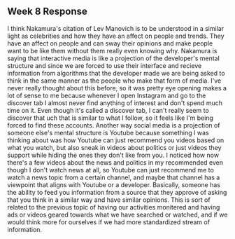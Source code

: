 <!DOCTYPE html>  
<html>  
<head>    

</head>  
<body>  
<h2> Week 8 Response </h2>
<!--
discuss in about 2 paragraphs how you believe Nakamura's citation of Lev Manovich saying "interactive media ask us to identify
with someone else’s mental structure" is to be understood. Discuss one example in depth of how aspects of tools you may use 
(such as Gmail, Instagram, TikTok, etc) are reflections of the designer's or developer's 'mental structure' and their own identity.
-->

<p>
I think Nakamura's citation of Lev Manovich is to be understood in a similar light as celebrities and how they have an affect on people and trends. They have an affect on people 
and can sway their opinions and make people want to be like them without them really even knowing why. Nakamura is saying that interactive media is like a projection of the 
developer's mental structure and since we are forced to use their interface and recieve information from algorithms that the developer made we are being asked to think in the same
manner as the people who make that form of media. 
I've never really thought about this before, so it was pretty eye opening makes a lot of sense to me because whenever I open Instagram and go to the discover tab I almost never
find anything of interest and don't spend much time on it. Even though it's called a discover tab, I can't really seem to discover that uch that is similar to what I follow, so
it feels like I'm being forced to find these accounts. Another way social media is a projection of someone else's mental structure is Youtube because 
something I was thinking about was how Youtube can just recommend you videos based on what you watch, but also sneak in videos about politics or just videos they support while 
hiding the ones they don't like from you. I noticed how now there's a few videos about the news and politics in my recommended even though I don't watch news at all, so Youtube
can just recommend me to watch a news topic from a certain channel, and maybe that channel has a viewpoint that aligns with Youtube or a developer. Basically, someone has the 
ability to feed you information from a source that they approve of asking that you think in a similar way and have similar opinions. This is sort of related to the previous
topic of having our activities monitered and having ads or videos geared towards what we have searched or watched, and if we would think more for ourselves if we had more standardized
stream of information.

</body>  
</html>
